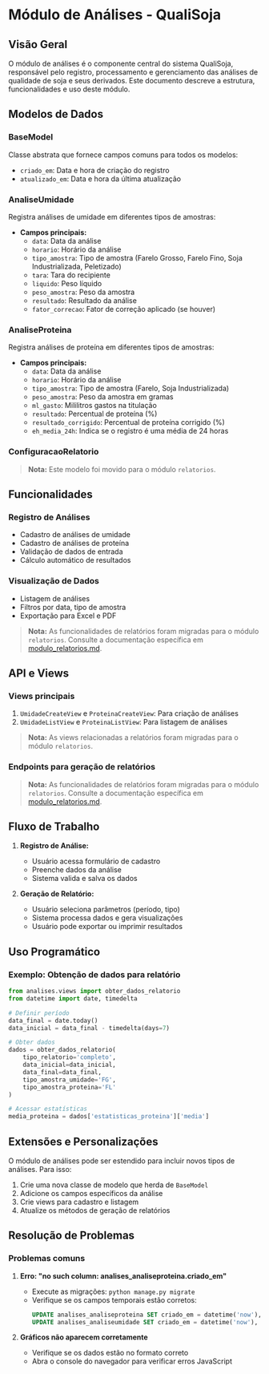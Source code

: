 # Módulo de Análises - QualiSoja

## Visão Geral

O módulo de análises é o componente central do sistema QualiSoja, responsável pelo registro, processamento e gerenciamento das análises de qualidade de soja e seus derivados. Este documento descreve a estrutura, funcionalidades e uso deste módulo.

## Modelos de Dados

### BaseModel

Classe abstrata que fornece campos comuns para todos os modelos:

- `criado_em`: Data e hora de criação do registro
- `atualizado_em`: Data e hora da última atualização

### AnaliseUmidade

Registra análises de umidade em diferentes tipos de amostras:

- **Campos principais:**
  - `data`: Data da análise
  - `horario`: Horário da análise
  - `tipo_amostra`: Tipo de amostra (Farelo Grosso, Farelo Fino, Soja Industrializada, Peletizado)
  - `tara`: Tara do recipiente
  - `liquido`: Peso líquido
  - `peso_amostra`: Peso da amostra
  - `resultado`: Resultado da análise
  - `fator_correcao`: Fator de correção aplicado (se houver)

### AnaliseProteina

Registra análises de proteína em diferentes tipos de amostras:

- **Campos principais:**
  - `data`: Data da análise
  - `horario`: Horário da análise
  - `tipo_amostra`: Tipo de amostra (Farelo, Soja Industrializada)
  - `peso_amostra`: Peso da amostra em gramas
  - `ml_gasto`: Mililitros gastos na titulação
  - `resultado`: Percentual de proteína (%)
  - `resultado_corrigido`: Percentual de proteína corrigido (%)
  - `eh_media_24h`: Indica se o registro é uma média de 24 horas

### ConfiguracaoRelatorio

> **Nota:** Este modelo foi movido para o módulo `relatorios`.

## Funcionalidades

### Registro de Análises

- Cadastro de análises de umidade
- Cadastro de análises de proteína
- Validação de dados de entrada
- Cálculo automático de resultados

### Visualização de Dados

- Listagem de análises
- Filtros por data, tipo de amostra
- Exportação para Excel e PDF

> **Nota:** As funcionalidades de relatórios foram migradas para o módulo `relatorios`. Consulte a documentação específica em [modulo_relatorios.md](./modulo_relatorios.md).

## API e Views

### Views principais

1. `UmidadeCreateView` e `ProteinaCreateView`: Para criação de análises
2. `UmidadeListView` e `ProteinaListView`: Para listagem de análises

> **Nota:** As views relacionadas a relatórios foram migradas para o módulo `relatorios`.

### Endpoints para geração de relatórios

> **Nota:** As funcionalidades de relatórios foram migradas para o módulo `relatorios`. Consulte a documentação específica em [modulo_relatorios.md](./modulo_relatorios.md).

## Fluxo de Trabalho

1. **Registro de Análise:**
   - Usuário acessa formulário de cadastro
   - Preenche dados da análise
   - Sistema valida e salva os dados

2. **Geração de Relatório:**
   - Usuário seleciona parâmetros (período, tipo)
   - Sistema processa dados e gera visualizações
   - Usuário pode exportar ou imprimir resultados

## Uso Programático

### Exemplo: Obtenção de dados para relatório

```python
from analises.views import obter_dados_relatorio
from datetime import date, timedelta

# Definir período
data_final = date.today()
data_inicial = data_final - timedelta(days=7)

# Obter dados
dados = obter_dados_relatorio(
    tipo_relatorio='completo',
    data_inicial=data_inicial,
    data_final=data_final,
    tipo_amostra_umidade='FG',
    tipo_amostra_proteina='FL'
)

# Acessar estatísticas
media_proteina = dados['estatisticas_proteina']['media']
```

## Extensões e Personalizações

O módulo de análises pode ser estendido para incluir novos tipos de análises. Para isso:

1. Crie uma nova classe de modelo que herda de `BaseModel`
2. Adicione os campos específicos da análise
3. Crie views para cadastro e listagem
4. Atualize os métodos de geração de relatórios

## Resolução de Problemas

### Problemas comuns

1. **Erro: "no such column: analises_analiseproteina.criado_em"**
   - Execute as migrações: `python manage.py migrate`
   - Verifique se os campos temporais estão corretos: 
     ```sql
     UPDATE analises_analiseproteina SET criado_em = datetime('now'), atualizado_em = datetime('now');
     UPDATE analises_analiseumidade SET criado_em = datetime('now'), atualizado_em = datetime('now');
     ```

2. **Gráficos não aparecem corretamente**
   - Verifique se os dados estão no formato correto
   - Abra o console do navegador para verificar erros JavaScript

